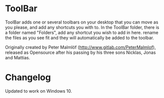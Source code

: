 # ToolBar

ToolBar adds one or several toolbars on your desktop that you can move as you please, and add any shortcuts you with to. 
In the ToolBar folder, there is a folder named "Folders", add any shortcut you wish to add in here. rename the files as you see fit and they will automatically be added to the toolbar.

Originally created by Peter Malmlöf (http://www.gitlab.com/PeterMalmlof), released as Opensource after his passing by his three sons Nicklas, Jonas and Mattias.

# Changelog

Updated to work on Windows 10.
